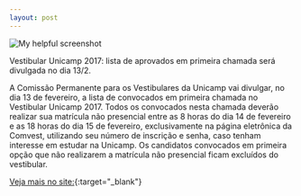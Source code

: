 ```yaml
---
layout: post
---
```


![My helpful screenshot](/img/posts/post2.jpg)

<p>Vestibular Unicamp 2017: lista de aprovados em primeira chamada será divulgada no dia 13/2.</p>
A Comissão Permanente para os Vestibulares da Unicamp vai divulgar, no dia 13 de fevereiro, a lista de convocados em primeira chamada no Vestibular Unicamp 2017. Todos os convocados nesta chamada deverão realizar sua matrícula não presencial entre as 8 horas do dia 14 de fevereiro e as 18 horas do dia 15 de fevereiro, exclusivamente na página eletrônica da Comvest, utilizando seu número de inscrição e senha, caso tenham interesse em estudar na Unicamp. Os candidatos convocados em primeira opção que não realizarem a matrícula não presencial ficam excluídos do vestibular. 

[Veja mais no site:](https://www.comvest.unicamp.br){:target="_blank"}


